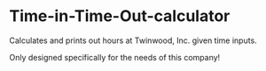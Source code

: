 # Time-in-Time-Out-calculator
Calculates and prints out hours at Twinwood, Inc. given time inputs.

Only designed specifically for the needs of this company!
